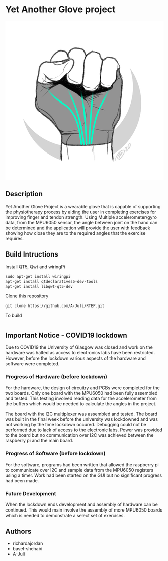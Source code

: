 # Yet Another Glove project 

![](Documentation/graphics/logo.png)

## Description 

Yet Another Glove Project is a wearable glove that is capable of supporting the physiotherapy process by aiding the user in completing exercises for improving finger and tendon strength. 
Using Multiple accelerometer/gyro data, from the MPU6050 sensor, the angle between joint on the hand can be determined and the application will provide the user with feedback showing how close they are to the required angles that the exercise requires. 

## Build Intructions 

Install QT5, Qwt and wiringPi

```
sudo apt-get install wiringpi
apt-get install qtdeclaratives5-dev-tools
apt-get install libqwt-qt5-dev
```

Clone this repository 

```
git clone https://github.com/A-Juli/RTEP.git
```

To build 
```
```
## Important Notice - COVID19 lockdown
Due to COVID19 the University of Glasgow was closed and  work on the hardware was halted as access to electronics labs have been restricted.
However, before the lockdown various aspects of the hardware and software were completed. 
### Progress of Hardware (before lockdown) 
For the hardware, the design of circuitry and PCBs were completed for the two boards.
Only one board with the MPU6050 had been fully assembled and tested.
This testing involved reading data for the accelerometer from the buffers which would be needed to calculate the angles in the project.

The board with the I2C multiplexer was assembled and tested.
The board was built in the final week before the university was lockdowned and was not working by the time lockdown occured.
Debugging could not be performed due to lack of access to the electronic labs.
Power was provided to the board but no communication over I2C was achieved between the raspberry pi and the main board.
### Progress of Software (before lockdown) 
For the software, programs had been written that allowed the raspberry pi to communicate over I2C and sample data from the MPU6050 registers using a timer. 
Work had been started on the GUI but no significant progress had been made.
### Future Development
When the lockdown ends development and assembly of hardware can be continued.
This would main involve the assembly of more MPU6050 boards which is needed to demonstrate a select set of exercises.

## Authors
* richardajordan
* basel-shehabi
* A-Juli
